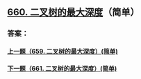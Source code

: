 ## [660. 二叉树的最大深度](https://leetcode-cn.com/problems/merge-two-sorted-lists/)（简单）





### 答案：



#### [上一题（659. 二叉树的最大深度）(简单)](https://github.com/sdwwld/leetCode/blob/master/src/main/java/com/wld/java/leetcode/leetCode0659.md)

#### [下一题（661. 二叉树的最大深度）(简单)](https://github.com/sdwwld/leetCode/blob/master/src/main/java/com/wld/java/leetcode/leetCode0661.md)